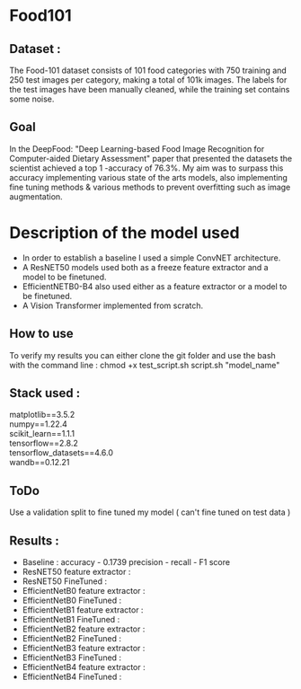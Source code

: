 # Food101

## Dataset :

The Food-101 dataset consists of 101 food categories with 750 training and 250 test images per category, making a total of 101k images. The labels for the test images have been manually cleaned, while the training set contains some noise.

## Goal

In the DeepFood: "Deep Learning-based Food Image Recognition for Computer-aided Dietary Assessment" paper that presented the datasets the scientist achieved a top 1 -accuracy of 76.3%.
My aim was to surpass this accuracy implementing various state of the arts models, also implementing fine tuning methods & various methods to prevent overfitting such as image augmentation.

# Description of the model used

- In order to establish a baseline I used a simple ConvNET architecture.
- A ResNET50 models used both as a freeze feature extractor and a model to be finetuned.
- EfficientNETB0-B4 also used either as a feature extractor or a model to be finetuned.
- A Vision Transformer implemented from scratch.

## How to use

To verify my results you can either clone the git folder and use the bash with the command line :
chmod +x test_script.sh
script.sh "model_name"

## Stack used :

matplotlib==3.5.2 <br />
numpy==1.22.4 <br />
scikit_learn==1.1.1 <br />
tensorflow==2.8.2 <br />
tensorflow_datasets==4.6.0 <br />
wandb==0.12.21


## ToDo

Use a validation split to fine tuned my model ( can't fine tuned on test data )
## Results :

- Baseline : accuracy - 0.1739 precision - recall - F1 score
- ResNET50 feature extractor :
- ResNET50 FineTuned :
- EfficientNetB0 feature extractor :
- EfficientNetB0 FineTuned :
- EfficientNetB1 feature extractor :
- EfficientNetB1 FineTuned :
- EfficientNetB2 feature extractor :
- EfficientNetB2 FineTuned :
- EfficientNetB3 feature extractor :
- EfficientNetB3 FineTuned :
- EfficientNetB4 feature extractor :
- EfficientNetB4 FineTuned :
